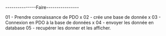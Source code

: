 ---------------Faire----------------

01 - Prendre connaissance de PDO  x
02 - crée une base de donnée      x
03 - Connexion en PDO à la base de données  x
04 - envoyer les donnée en database 
05 - recupérer les donner et les afficher.